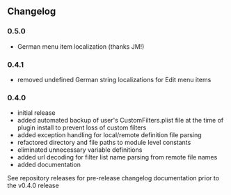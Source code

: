 ## Changelog

### 0.5.0

- German menu item localization (thanks JM!)

### 0.4.1

- removed undefined German string localizations for Edit menu items

### 0.4.0

- initial release
- added automated backup of user's CustomFilters.plist file at the time of plugin install to prevent loss of custom filters
- added exception handling for local/remote definition file parsing
- refactored directory and file paths to module level constants
- eliminated unnecessary variable definitions
- added url decoding for filter list name parsing from remote file names
- added documentation

See repository releases for pre-release changelog documentation prior to the v0.4.0 release